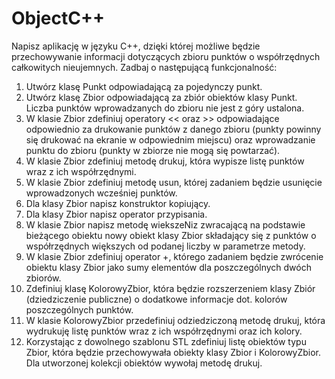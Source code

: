 # ObjectC++

Napisz aplikację w języku C++, dzięki której możliwe będzie przechowywanie informacji dotyczących zbioru
punktów o współrzędnych całkowitych nieujemnych. Zadbaj o następującą funkcjonalność:
1. Utwórz klasę Punkt odpowiadającą za pojedynczy punkt.
2. Utwórz klasę Zbior odpowiadającą za zbiór obiektów klasy Punkt. Liczba punktów wprowadzanych do
zbioru nie jest z góry ustalona.
3. W klasie Zbior zdefiniuj operatory << oraz >> odpowiadające odpowiednio za drukowanie punktów
z danego zbioru (punkty powinny się drukować na ekranie w odpowiednim miejscu) oraz wprowadzanie
punktu do zbioru (punkty w zbiorze nie mogą się powtarzać).
4. W klasie Zbior zdefiniuj metodę drukuj, która wypisze listę punktów wraz z ich współrzędnymi.
5. W klasie Zbior zdefiniuj metodę usun, której zadaniem będzie usunięcie wprowadzonych wcześniej
punktów.
6. Dla klasy Zbior napisz konstruktor kopiujący.
7. Dla klasy Zbior napisz operator przypisania.
8. W klasie Zbior napisz metodę wiekszeNiz zwracającą na podstawie bieżącego obiektu nowy obiekt
klasy Zbior składający się z punktów o współrzędnych większych od podanej liczby w parametrze
metody.
9. W klasie Zbior zdefiniuj operator +, którego zadaniem będzie zwrócenie obiektu klasy Zbior jako
sumy elementów dla poszczególnych dwóch zbiorów.
10. Zdefiniuj klasę KolorowyZbior, która będzie rozszerzeniem klasy Zbiór (dziedziczenie publiczne) o
dodatkowe informacje dot. kolorów poszczególnych punktów.
11. W klasie KolorowyZbior przedefiniuj odziedziczoną metodę drukuj, która wydrukuję listę punktów
wraz z ich współrzędnymi oraz ich kolory.
12. Korzystając z dowolnego szablonu STL zdefiniuj listę obiektów typu Zbior, która będzie przechowywała
obiekty klasy Zbior i KolorowyZbior. Dla utworzonej kolekcji obiektów wywołaj metodę drukuj.
